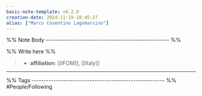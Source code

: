 ```yaml
---
basic-note-template: v0.2.0
creation-date: 2024:11:19-10:45:27
alias: ["Marco Cosentino Lagomarsino"]
---
```


%% Note Body --------------------------------------------------- %%

%% Write here %%

> - **affiliation**:  [[IFOM]], [[Italy]]  



___

%% Tags ------------------------------------------------------- %%
#People/Following 
